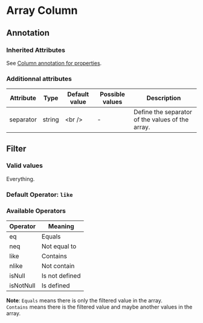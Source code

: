Array Column
============

## Annotation

### Inherited Attributes

See [Column annotation for properties](../annotations/column_annotation_property.md).

### Additionnal attributes

| Attribute | Type | Default value | Possible values | Description |
| --------- | ---- | ------------- | --------------- | ----------- | 
| separator | string | &lt;br /&gt; | - | Define the separator of the values of the array. |

## Filter

### Valid values

Everything.

### Default Operator: `like`

### Available Operators

| Operator | Meaning |
| -------- | ------- |
| eq | Equals |
| neq | Not equal to |
| like | Contains |
| nlike | Not contain |
| isNull | Is not defined |
| isNotNull | Is defined |

**Note**: `Equals` means there is only the filtered value in the array.  
`Contains` means there is the filtered value and maybe another values in the array.